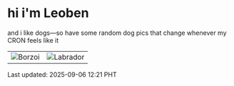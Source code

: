 # hi i'm Leoben

and i like dogs—so have some random dog pics that change whenever my CRON feels like it

|  |  |
|--------|----------|
| ![Borzoi](https://random-dog-vercel.vercel.app/api/random-borzoi?v=1757132502) | ![Labrador](https://random-dog-vercel.vercel.app/api/random-labrador?v=1757132502) |

Last updated: 2025-09-06 12:21 PHT
